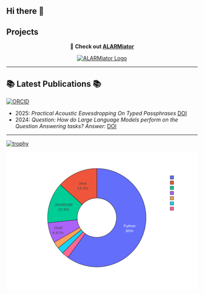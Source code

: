 ## Hi there 👋

## Projects

<p align="center">
  🚨 <b>Check out <a href="https://alarmiator.de">ALARMiator</a></b> 
</p>
<p align="center">
  <a href="https://alarmiator.de" target="_blank">
    <img src="https://i0.wp.com/alarmiator.de/wp-content/uploads/2022/12/cropped-cropped-logo_front-e1670425833857-1.png?fit=210%2C49&ssl=1" alt="ALARMiator Logo" width="210" />
  </a>
</p>

----

##  📚 Latest Publications  📚 
[![ORCID](https://img.shields.io/badge/ORCID-0000--0002--1825--0097-brightgreen?logo=orcid&logoColor=white)](https://orcid.org/0009-0006-3607-349X)

<!-- ORCID-PUBS:START -->
- 2025: *Practical Acoustic Eavesdropping On Typed Passphrases* [DOI](https://doi.org/10.48550/ARXIV.2503.16719)
- 2024: *Question: How do Large Language Models perform on the Question Answering tasks? Answer:* [DOI](https://doi.org/10.48550/ARXIV.2412.12893)
<!-- ORCID-PUBS:END -->

---
[![trophy](https://github-profile-trophy.vercel.app/?username=N0tAScooby&theme=onedark)](https://github.com/ryo-ma/github-profile-trophy)


![Github Stats](github_stats.png "Stats")


